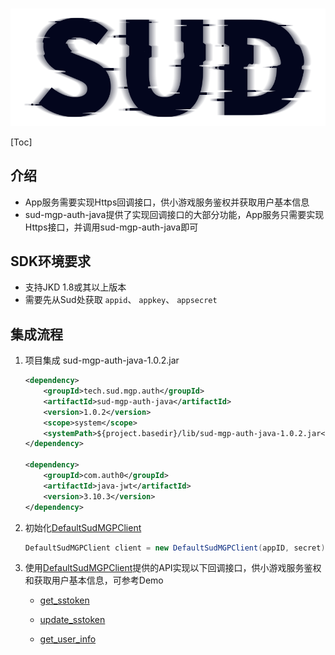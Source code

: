#

![SUD](../Resource/logo.png)

[Toc]

## 介绍

- App服务需要实现Https回调接口，供小游戏服务鉴权并获取用户基本信息
- sud-mgp-auth-java提供了实现回调接口的大部分功能，App服务只需要实现Https接口，并调用sud-mgp-auth-java即可

## SDK环境要求

- 支持JKD 1.8或其以上版本
- 需要先从Sud处获取 `appid`、 `appkey`、 `appsecret`

## 集成流程

1. 项目集成 sud-mgp-auth-java-1.0.2.jar

    ```xml
    <dependency>
        <groupId>tech.sud.mgp.auth</groupId>
        <artifactId>sud-mgp-auth-java</artifactId>
        <version>1.0.2</version>
        <scope>system</scope>
        <systemPath>${project.basedir}/lib/sud-mgp-auth-java-1.0.2.jar</systemPath>
    </dependency>

    <dependency>
        <groupId>com.auth0</groupId>
        <artifactId>java-jwt</artifactId>
        <version>3.10.3</version>
    </dependency>
    ```

2. 初始化[DefaultSudMGPClient](./API/DefaultSudMGPClient.md)

    ```java
    DefaultSudMGPClient client = new DefaultSudMGPClient(appID, secret);
    ```

3. 使用[DefaultSudMGPClient](./API/DefaultSudMGPClient.md)提供的API实现以下回调接口，供小游戏服务鉴权和获取用户基本信息，可参考Demo

    - [get_sstoken](./HttpsCallback/get_sstoken.md)

    - [update_sstoken](./HttpsCallback/update_sstoken.md)

    - [get_user_info](./HttpsCallback/get_user_info.md)
